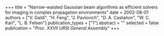 +++
title = "Narrow-waisted Gaussian beam algorithms as efficient solvers for imaging in complex propagation environments"
date = 2002-08-01
authors = ["V. Galdi", "H. Feng", "J. Pavlovich", "D. A. Castañon", "W. C. Karl", "L. B. Felsen"]
publication_types = ["1"]
abstract = ""
selected = false
publication = "*Proc. XXVII URSI General Assembly*"
+++

